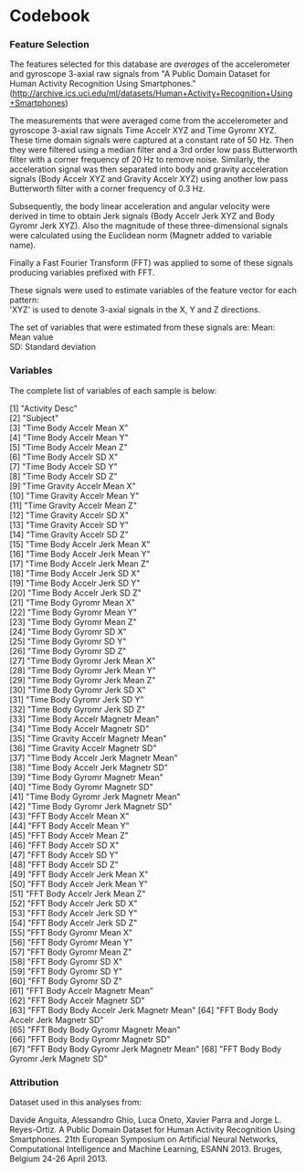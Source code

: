 # Codebook

### Feature Selection

The features selected for this database are *averages* of the accelerometer and gyroscope 3-axial raw signals from "A Public Domain Dataset for Human Activity Recognition Using Smartphones."  
(http://archive.ics.uci.edu/ml/datasets/Human+Activity+Recognition+Using+Smartphones)

The measurements that were averaged come from the accelerometer and gyroscope 3-axial raw signals Time Accelr XYZ and Time Gyromr XYZ. These time domain signals were captured at a constant rate of 50 Hz. Then they were filtered using a median filter and a 3rd order low pass Butterworth filter with a corner frequency of 20 Hz to remove noise. Similarly, the acceleration signal was then separated into body and gravity acceleration signals (Body Accelr XYZ and Gravity Accelr XYZ) using another low pass Butterworth filter with a corner frequency of 0.3 Hz. 

Subsequently, the body linear acceleration and angular velocity were derived in time to obtain Jerk signals (Body Accelr Jerk  XYZ and Body Gyromr Jerk XYZ). Also the magnitude of these three-dimensional signals were calculated using the Euclidean norm (Magnetr added to variable name). 

Finally a Fast Fourier Transform (FFT) was applied to some of these signals producing variables prefixed with FFT.

These signals were used to estimate variables of the feature vector for each pattern:  
'XYZ' is used to denote 3-axial signals in the X, Y and Z directions.

The set of variables that were estimated from these signals are: Mean: Mean value  
SD: Standard deviation  

### Variables

The complete list of variables of each sample is below:  


 [1] "Activity Desc"                         
 [2] "Subject"                               
 [3] "Time Body Accelr Mean X"               
 [4] "Time Body Accelr Mean Y"               
 [5] "Time Body Accelr Mean Z"               
 [6] "Time Body Accelr SD X"                 
 [7] "Time Body Accelr SD Y"                 
 [8] "Time Body Accelr SD Z"                 
 [9] "Time Gravity Accelr Mean X"            
[10] "Time Gravity Accelr Mean Y"            
[11] "Time Gravity Accelr Mean Z"            
[12] "Time Gravity Accelr SD X"              
[13] "Time Gravity Accelr SD Y"              
[14] "Time Gravity Accelr SD Z"              
[15] "Time Body Accelr Jerk Mean X"          
[16] "Time Body Accelr Jerk Mean Y"          
[17] "Time Body Accelr Jerk Mean Z"          
[18] "Time Body Accelr Jerk SD X"            
[19] "Time Body Accelr Jerk SD Y"            
[20] "Time Body Accelr Jerk SD Z"            
[21] "Time Body Gyromr Mean X"               
[22] "Time Body Gyromr Mean Y"               
[23] "Time Body Gyromr Mean Z"               
[24] "Time Body Gyromr SD X"                 
[25] "Time Body Gyromr SD Y"                 
[26] "Time Body Gyromr SD Z"                 
[27] "Time Body Gyromr Jerk Mean X"          
[28] "Time Body Gyromr Jerk Mean Y"          
[29] "Time Body Gyromr Jerk Mean Z"          
[30] "Time Body Gyromr Jerk SD X"            
[31] "Time Body Gyromr Jerk SD Y"            
[32] "Time Body Gyromr Jerk SD Z"            
[33] "Time Body Accelr Magnetr Mean"         
[34] "Time Body Accelr Magnetr SD"           
[35] "Time Gravity Accelr Magnetr Mean"      
[36] "Time Gravity Accelr Magnetr SD"        
[37] "Time Body Accelr Jerk Magnetr Mean"    
[38] "Time Body Accelr Jerk Magnetr SD"      
[39] "Time Body Gyromr Magnetr Mean"         
[40] "Time Body Gyromr Magnetr SD"           
[41] "Time Body Gyromr Jerk Magnetr Mean"    
[42] "Time Body Gyromr Jerk Magnetr SD"      
[43] "FFT Body Accelr Mean X"                
[44] "FFT Body Accelr Mean Y"                
[45] "FFT Body Accelr Mean Z"                
[46] "FFT Body Accelr SD X"                  
[47] "FFT Body Accelr SD Y"                  
[48] "FFT Body Accelr SD Z"                  
[49] "FFT Body Accelr Jerk Mean X"           
[50] "FFT Body Accelr Jerk Mean Y"           
[51] "FFT Body Accelr Jerk Mean Z"           
[52] "FFT Body Accelr Jerk SD X"             
[53] "FFT Body Accelr Jerk SD Y"             
[54] "FFT Body Accelr Jerk SD Z"             
[55] "FFT Body Gyromr Mean X"                
[56] "FFT Body Gyromr Mean Y"                
[57] "FFT Body Gyromr Mean Z"                
[58] "FFT Body Gyromr SD X"                  
[59] "FFT Body Gyromr SD Y"                  
[60] "FFT Body Gyromr SD Z"                  
[61] "FFT Body Accelr Magnetr Mean"          
[62] "FFT Body Accelr Magnetr SD"            
[63] "FFT Body Body Accelr Jerk Magnetr Mean"
[64] "FFT Body Body Accelr Jerk Magnetr SD"  
[65] "FFT Body Body Gyromr Magnetr Mean"     
[66] "FFT Body Body Gyromr Magnetr SD"       
[67] "FFT Body Body Gyromr Jerk Magnetr Mean"
[68] "FFT Body Body Gyromr Jerk Magnetr SD"  

### Attribution  

Dataset used in this analyses from:

Davide Anguita, Alessandro Ghio, Luca Oneto, Xavier Parra and Jorge L. Reyes-Ortiz. A Public Domain Dataset for Human Activity Recognition Using Smartphones. 21th European Symposium on Artificial Neural Networks, Computational Intelligence and Machine Learning, ESANN 2013. Bruges, Belgium 24-26 April 2013. 